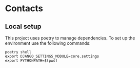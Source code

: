 # Contacts

## Local setup

This project uses poetry to manage dependencies. To set up the environment use the following commands:

    poetry shell
    export DJANGO_SETTINGS_MODULE=core.settings
    export PYTHONPATH=$(pwd)


